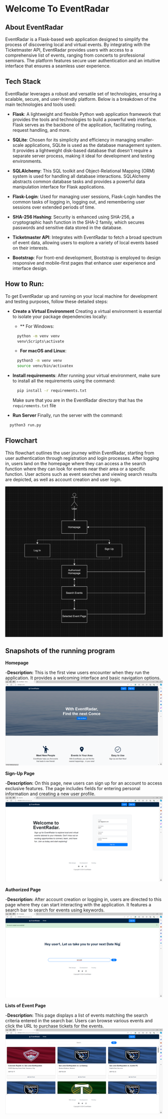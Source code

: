 # Welcome To EventRadar

## About EventRadar
EventRadar is a Flask-based web application designed to simplify the process of discovering local and virtual events. By integrating with the Ticketmaster API, EventRadar provides users with access to a comprehensive list of events, ranging from concerts to professional seminars. The platform features secure user authentication and an intuitive interface that ensures a seamless user experience.

## Tech Stack
EventRadar leverages a robust and versatile set of technologies, ensuring a scalable, secure, and user-friendly platform. Below is a breakdown of the main technologies and tools used:

- **Flask**: A lightweight and flexible Python web application framework that provides the tools and technologies to build a powerful web interface. Flask serves as the backbone of the application, facilitating routing, request handling, and more.

- **SQLite**: Chosen for its simplicity and efficiency in managing smaller-scale applications, SQLite is used as the database management system. It provides a lightweight disk-based database that doesn't require a separate server process, making it ideal for development and testing environments.

- **SQLAlchemy**: This SQL toolkit and Object-Relational Mapping (ORM) system is used for handling all database interactions. SQLAlchemy abstracts common database tasks and provides a powerful data manipulation interface for Flask applications.

- **Flask-Login**: Used for managing user sessions, Flask-Login handles the common tasks of logging in, logging out, and remembering user sessions over extended periods of time.

- **SHA-256 Hashing**: Security is enhanced using SHA-256, a cryptographic hash function in the SHA-2 family, which secures passwords and sensitive data stored in the database.

- **Ticketmaster API**: Integrates with EventRadar to fetch a broad spectrum of event data, allowing users to explore a variety of local events based on their interests.

- **Bootstrap**: For front-end development, Bootstrap is employed to design responsive and mobile-first pages that enhance user experience and interface design.

## How to Run:
To get EventRadar up and running on your local machine for development and testing purposes, follow these detailed steps:
- **Create a Virtual Environment**
  Creating a virtual environment is essential to isolate your package dependencies locally:
  - ** For Windows:
  ```bash
    python -m venv venv
    venv\Scripts\activate
  ```
  - **For macOS and Linux**:
  ```bash
    python3 -m venv venv
    source venv/bin/activatex
  ```
- **Install requirements**:
  After running your virtual environment, make sure to install all the requirements using the command:
  ```bash
    pip install -r requirements.txt
  ```
  Make sure that you are in the EventRadar directory that has the `requirements.txt` file 


- **Run Server**
Finally, run the server with the command:
```bash
  python3 run.py
```

## Flowchart
This flowchart outlines the user journey within EventRadar, starting from user authentication through registration and login processes. After logging in, users land on the homepage where they can access a the search function where they can look for events near their area or a specific function. User actions such as event searches and viewing search results are depicted, as well as account creation and user login. 

![User Flowchart](./images/flowchart_122.png)

## Snapshots of the running program 

**Homepage**

-**Description:** This is the first view users encounter when they run the application. It provides a welcoming interface and basic navigation options.
![hompage](./images/homepage.png)

**Sign-Up Page**

-**Description:** On this page, new users can sign up for an account to access exclusive features. The page includes fields for entering personal information and creating a new user profile.
![Signup_page](./images/signup.png)

**Authorized Page**

-**Description:** After account creation or logging in, users are directed to this page where they can start interacting with the application. It features a search bar to search for events using keywords.
![Authorized_page](./images/search_event.png)

**Lists of Event Page**

-**Description:** This page displays a list of events matching the search criteria entered in the search bar. Users can browse various events and click the URL to purchase tickets for the events.
![list_event_page](./images/event_page.png)


